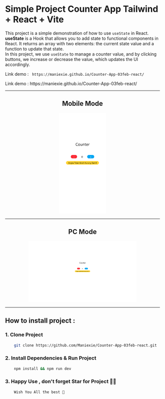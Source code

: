 # Simple Project Counter App Tailwind + React + Vite

<p align="start">
  This project is a simple demonstration of how to use <code>useState</code> in React. 
  <br />
  <strong>useState</strong> is a Hook that allows you to add state to functional components in React. 
  It returns an array with two elements: the current state value and a function to update that state.
  <br />
  In this project, we use <code>useState</code> to manage a counter value, and by clicking buttons, we increase or decrease the value, which updates the UI accordingly.

  <p> Link demo : <code> https://maniexie.github.io/Counter-App-03feb-react/ </code> </p>
  <p> Link demo :  https://maniexie.github.io/Counter-App-03feb-react/</p>
</p>

---

<h2 align="center">Mobile Mode </h2>
<div align="center">
  <img src="./img/mobile.png" alt="MasterHead" width="30%" />
</div>

---

<h2 align="center">PC Mode </h2>
<div align="center">
  <img src="./img/pc.png" alt="MasterHead" width="70%" />
</div>

---

## How to install project :

### 1. Clone Project

```bash
    git clone https://github.com/Maniexie/Counter-App-03feb-react.git
```

### 2. Install Dependencies & Run Project

```bash
    npm install && npm run dev
```

### 3. Happy Use , don't forget Star for Project 🚀🚀

```bash
    Wish You All the best 🙏
```
